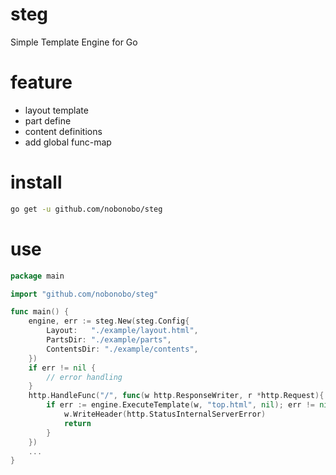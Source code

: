 # steg

Simple Template Engine for Go

# feature

- layout template
- part define
- content definitions
- add global func-map

# install

```sh
go get -u github.com/nobonobo/steg
```

# use

```go
package main

import "github.com/nobonobo/steg"

func main() {
    engine, err := steg.New(steg.Config{
        Layout:   "./example/layout.html",
        PartsDir: "./example/parts",
        ContentsDir: "./example/contents",
    })
    if err != nil {
        // error handling
    }
    http.HandleFunc("/", func(w http.ResponseWriter, r *http.Request){
        if err := engine.ExecuteTemplate(w, "top.html", nil); err != nil {
            w.WriteHeader(http.StatusInternalServerError)
            return
        }
    })
    ...
}
```

